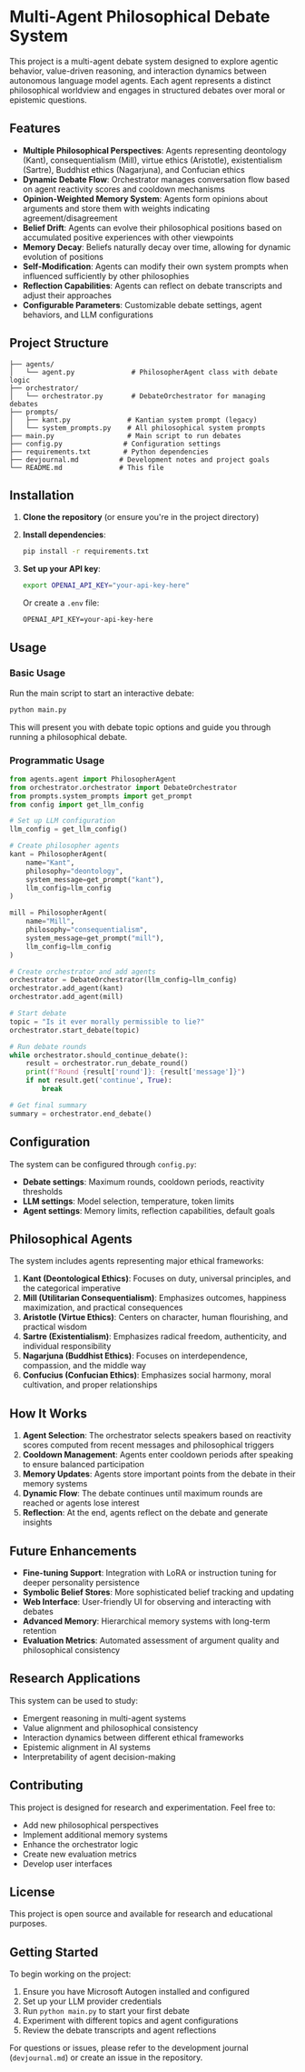 # Multi-Agent Philosophical Debate System

This project is a multi-agent debate system designed to explore agentic behavior, value-driven reasoning, and interaction dynamics between autonomous language model agents. Each agent represents a distinct philosophical worldview and engages in structured debates over moral or epistemic questions.

## Features

- **Multiple Philosophical Perspectives**: Agents representing deontology (Kant), consequentialism (Mill), virtue ethics (Aristotle), existentialism (Sartre), Buddhist ethics (Nagarjuna), and Confucian ethics
- **Dynamic Debate Flow**: Orchestrator manages conversation flow based on agent reactivity scores and cooldown mechanisms
- **Opinion-Weighted Memory System**: Agents form opinions about arguments and store them with weights indicating agreement/disagreement
- **Belief Drift**: Agents can evolve their philosophical positions based on accumulated positive experiences with other viewpoints
- **Memory Decay**: Beliefs naturally decay over time, allowing for dynamic evolution of positions
- **Self-Modification**: Agents can modify their own system prompts when influenced sufficiently by other philosophies
- **Reflection Capabilities**: Agents can reflect on debate transcripts and adjust their approaches
- **Configurable Parameters**: Customizable debate settings, agent behaviors, and LLM configurations

## Project Structure

```
├── agents/
│   └── agent.py              # PhilosopherAgent class with debate logic
├── orchestrator/
│   └── orchestrator.py       # DebateOrchestrator for managing debates
├── prompts/
│   ├── kant.py              # Kantian system prompt (legacy)
│   └── system_prompts.py    # All philosophical system prompts
├── main.py                  # Main script to run debates
├── config.py               # Configuration settings
├── requirements.txt        # Python dependencies
├── devjournal.md          # Development notes and project goals
└── README.md              # This file
```

## Installation

1. **Clone the repository** (or ensure you're in the project directory)

2. **Install dependencies**:
   ```bash
   pip install -r requirements.txt
   ```

3. **Set up your API key**:
   ```bash
   export OPENAI_API_KEY="your-api-key-here"
   ```
   
   Or create a `.env` file:
   ```
   OPENAI_API_KEY=your-api-key-here
   ```

## Usage

### Basic Usage

Run the main script to start an interactive debate:

```bash
python main.py
```

This will present you with debate topic options and guide you through running a philosophical debate.

### Programmatic Usage

```python
from agents.agent import PhilosopherAgent
from orchestrator.orchestrator import DebateOrchestrator
from prompts.system_prompts import get_prompt
from config import get_llm_config

# Set up LLM configuration
llm_config = get_llm_config()

# Create philosopher agents
kant = PhilosopherAgent(
    name="Kant",
    philosophy="deontology",
    system_message=get_prompt("kant"),
    llm_config=llm_config
)

mill = PhilosopherAgent(
    name="Mill",
    philosophy="consequentialism", 
    system_message=get_prompt("mill"),
    llm_config=llm_config
)

# Create orchestrator and add agents
orchestrator = DebateOrchestrator(llm_config=llm_config)
orchestrator.add_agent(kant)
orchestrator.add_agent(mill)

# Start debate
topic = "Is it ever morally permissible to lie?"
orchestrator.start_debate(topic)

# Run debate rounds
while orchestrator.should_continue_debate():
    result = orchestrator.run_debate_round()
    print(f"Round {result['round']}: {result['message']}")
    if not result.get('continue', True):
        break

# Get final summary
summary = orchestrator.end_debate()
```

## Configuration

The system can be configured through `config.py`:

- **Debate settings**: Maximum rounds, cooldown periods, reactivity thresholds
- **LLM settings**: Model selection, temperature, token limits
- **Agent settings**: Memory limits, reflection capabilities, default goals

## Philosophical Agents

The system includes agents representing major ethical frameworks:

1. **Kant (Deontological Ethics)**: Focuses on duty, universal principles, and the categorical imperative
2. **Mill (Utilitarian Consequentialism)**: Emphasizes outcomes, happiness maximization, and practical consequences
3. **Aristotle (Virtue Ethics)**: Centers on character, human flourishing, and practical wisdom
4. **Sartre (Existentialism)**: Emphasizes radical freedom, authenticity, and individual responsibility
5. **Nagarjuna (Buddhist Ethics)**: Focuses on interdependence, compassion, and the middle way
6. **Confucius (Confucian Ethics)**: Emphasizes social harmony, moral cultivation, and proper relationships

## How It Works

1. **Agent Selection**: The orchestrator selects speakers based on reactivity scores computed from recent messages and philosophical triggers
2. **Cooldown Management**: Agents enter cooldown periods after speaking to ensure balanced participation
3. **Memory Updates**: Agents store important points from the debate in their memory systems
4. **Dynamic Flow**: The debate continues until maximum rounds are reached or agents lose interest
5. **Reflection**: At the end, agents reflect on the debate and generate insights

## Future Enhancements

- **Fine-tuning Support**: Integration with LoRA or instruction tuning for deeper personality persistence
- **Symbolic Belief Stores**: More sophisticated belief tracking and updating
- **Web Interface**: User-friendly UI for observing and interacting with debates
- **Advanced Memory**: Hierarchical memory systems with long-term retention
- **Evaluation Metrics**: Automated assessment of argument quality and philosophical consistency

## Research Applications

This system can be used to study:
- Emergent reasoning in multi-agent systems
- Value alignment and philosophical consistency
- Interaction dynamics between different ethical frameworks
- Epistemic alignment in AI systems
- Interpretability of agent decision-making

## Contributing

This project is designed for research and experimentation. Feel free to:
- Add new philosophical perspectives
- Implement additional memory systems
- Enhance the orchestrator logic
- Create new evaluation metrics
- Develop user interfaces

## License

This project is open source and available for research and educational purposes.

## Getting Started

To begin working on the project:

1. Ensure you have Microsoft Autogen installed and configured
2. Set up your LLM provider credentials
3. Run `python main.py` to start your first debate
4. Experiment with different topics and agent configurations
5. Review the debate transcripts and agent reflections

For questions or issues, please refer to the development journal (`devjournal.md`) or create an issue in the repository.

